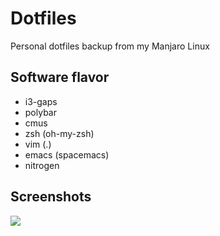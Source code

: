 Dotfiles
=========

Personal dotfiles backup from my Manjaro Linux

## Software flavor
- i3-gaps
- polybar
- cmus
- zsh (oh-my-zsh)
- vim (.)
- emacs (spacemacs)
- nitrogen

## Screenshots
![](https://i.imgur.com/vW4EXAm.jpg)
